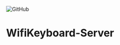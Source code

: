 ![GitHub](https://img.shields.io/github/license/stefifox/WifiKeyboard-Server?style=for-the-badge)

# WifiKeyboard-Server
